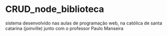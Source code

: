 # CRUD_node_biblioteca
sistema desenvolvido nas aulas de programação web, na católica de santa catarina (joinville) junto com o professor Paulo Manseira
